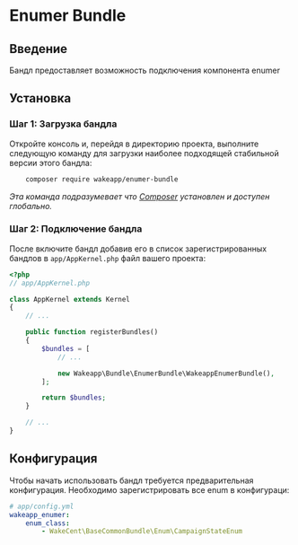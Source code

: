 Enumer Bundle
=================

Введение
--------

Бандл предоставляет возможность подключения компонента enumer

Установка
---------

### Шаг 1: Загрузка бандла

Откройте консоль и, перейдя в директорию проекта, выполните следующую команду для загрузки наиболее подходящей
стабильной версии этого бандла:

```bash
    composer require wakeapp/enumer-bundle
```
*Эта команда подразумевает что [Composer](https://getcomposer.org) установлен и доступен глобально.*

### Шаг 2: Подключение бандла

После включите бандл добавив его в список зарегистрированных бандлов в `app/AppKernel.php` файл вашего проекта:

```php
<?php
// app/AppKernel.php

class AppKernel extends Kernel
{
    // ...

    public function registerBundles()
    {
        $bundles = [
            // ...

            new Wakeapp\Bundle\EnumerBundle\WakeappEnumerBundle(),
        ];

        return $bundles;
    }

    // ...
}
```

Конфигурация
------------

Чтобы начать использовать бандл требуется предварительная конфигурация.
Необходимо зарегистрировать все enum в конфигураци:

```yaml
# app/config.yml
wakeapp_enumer:
    enum_class:
        - WakeCent\BaseCommonBundle\Enum\CampaignStateEnum
```
